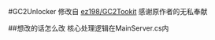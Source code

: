 #GC2Unlocker
修改自 [ez198/GC2Tookit](https://coding.net/u/ez198/p/GC2Toolkit/)
感谢原作者的无私奉献

##想改的话怎么改
核心处理逻辑在MainServer.cs内
